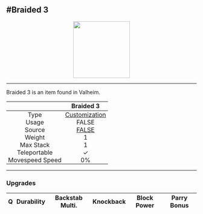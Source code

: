 <meta property="og:title" content="Braided 3 - MoreValheim" /><meta property="og:type" content="website" /><meta property="og:image" content="/assets/braided_3.png" /><meta property="og:description" content="Braided 3 is an item found in Valheim." /><meta name="theme-color" content="#546D78"><meta name="twitter:card" content="summary_large_image">
#Braided 3
-------------
<style>img {width:20px;}.tb {width:150px;display: block;margin-left: auto;margin-right: auto;}</style>

<style>.md-typeset table:not([class]) th:not([align]) {min-width:unset!important;}</style>
<style>td{padding:0em 0.3em!important;text-align:center!important;border-left:.05rem solid var(--md-default-fg-color--lightest)}</style>

<style>th{padding:0.1em 0.3em!important;text-align:center!important;font-weight:bold}</style>

<style>pre{text-align:right!important}</style>
<style>table tr td:first-child {border-left: 0;};</style>

<figure><img src="/assets/braided_3.png" class="tb" /><figcaption><small></small></figcaption></figure>

-------------

Braided 3 is an item found in Valheim.

|        | Braided 3              |
| ----------- | ------------------------------------ |
| Type | [Customization](../../types/customization)
| Usage | FALSE<br>
| Source | [FALSE](../../items/false)
| Weight | 1 |
| Max Stack | 1 |
| Teleportable | ✓
| Movespeed Speed | 0%


-------------

### Upgrades
| Q | Durability | Backstab Multi. | Knockback | Block Power | Parry Bonus
| - | - | - | - | - | - 

